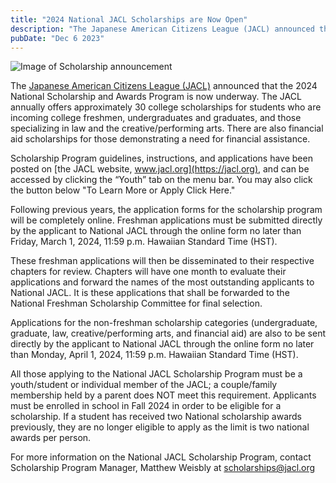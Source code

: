 ```yaml
---
title: "2024 National JACL Scholarships are Now Open"
description: "The Japanese American Citizens League (JACL) announced that the 2024 National Scholarship and Awards Program is now underway"
pubDate: "Dec 6 2023"
---
```


![Image of Scholarship announcement](/blogAssets/jacl-scholarships-2024.jpg)

The [Japanese American Citizens League (JACL)](https://jacl.org) announced that the 2024 National Scholarship and Awards Program is now underway. The JACL annually offers approximately 30 college scholarships for students who are incoming college freshmen, undergraduates and graduates, and those specializing in law and the creative/performing arts. There are also financial aid scholarships for those demonstrating a need for financial assistance.

Scholarship Program guidelines, instructions, and applications have been posted on [the JACL website, www.jacl.org](https://jacl.org), and can be accessed by clicking the “Youth” tab on the menu bar. You may also click the button below "To Learn More or Apply Click Here."

Following previous years, the application forms for the scholarship program will be completely online. Freshman applications must be submitted directly by the applicant to National JACL through the online form no later than Friday, March 1, 2024, 11:59 p.m. Hawaiian Standard Time (HST).

These freshman applications will then be disseminated to their respective chapters for review. Chapters will have one month to evaluate their applications and forward the names of the most outstanding applicants to National JACL. It is these applications that shall be forwarded to the National Freshman Scholarship Committee for final selection.

Applications for the non-freshman scholarship categories (undergraduate, graduate, law, creative/performing arts, and financial aid) are also to be sent directly by the applicant to National JACL through the online form no later than Monday, April 1, 2024, 11:59 p.m. Hawaiian Standard Time (HST).

All those applying to the National JACL Scholarship Program must be a youth/student or individual member of the JACL; a couple/family membership held by a parent does NOT meet this requirement. Applicants must be enrolled in school in Fall 2024 in order to be eligible for a scholarship. If a student has received two National scholarship awards previously, they are no longer eligible to apply as the limit is two national awards per person.

For more information on the National JACL Scholarship Program, contact Scholarship Program Manager, Matthew Weisbly at scholarships@jacl.org
